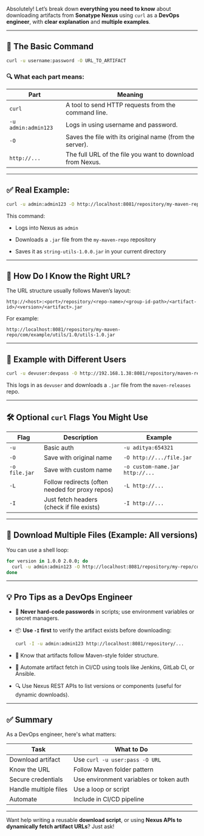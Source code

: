 
Absolutely! Let’s break down **everything you need to know** about downloading artifacts from **Sonatype Nexus** using `curl` as a **DevOps engineer**, with **clear explanation** and **multiple examples**.

---

## 🧱 The Basic Command

```bash
curl -u username:password -O URL_TO_ARTIFACT
```

### 🔍 What each part means:

|Part|Meaning|
|---|---|
|`curl`|A tool to send HTTP requests from the command line.|
|`-u admin:admin123`|Logs in using username and password.|
|`-O`|Saves the file with its original name (from the server).|
|`http://...`|The full URL of the file you want to download from Nexus.|

---

## ✅ Real Example:

```bash
curl -u admin:admin123 -O http://localhost:8081/repository/my-maven-repo/com/example/string-utils/1.0.0/string-utils-1.0.0.jar
```

This command:

- Logs into Nexus as `admin`
    
- Downloads a `.jar` file from the `my-maven-repo` repository
    
- Saves it as `string-utils-1.0.0.jar` in your current directory
    

---

## 🧠 How Do I Know the Right URL?

The URL structure usually follows Maven’s layout:

```
http://<host>:<port>/repository/<repo-name>/<group-id-path>/<artifact-id>/<version>/<artifact>.jar
```

For example:

```
http://localhost:8081/repository/my-maven-repo/com/example/utils/1.0/utils-1.0.jar
```

---

## 🔐 Example with Different Users

```bash
curl -u devuser:devpass -O http://192.168.1.38:8081/repository/maven-releases/com/example/app/2.1.0/app-2.1.0.jar
```

This logs in as `devuser` and downloads a `.jar` file from the `maven-releases` repo.

---

## 🛠️ Optional `curl` Flags You Might Use

|Flag|Description|Example|
|---|---|---|
|`-u`|Basic auth|`-u aditya:654321`|
|`-O`|Save with original name|`-O http://.../file.jar`|
|`-o file.jar`|Save with custom name|`-o custom-name.jar http://...`|
|`-L`|Follow redirects (often needed for proxy repos)|`-L http://...`|
|`-I`|Just fetch headers (check if file exists)|`-I http://...`|

---

## 🔁 Download Multiple Files (Example: All versions)

You can use a shell loop:

```bash
for version in 1.0.0 2.0.0; do
  curl -u admin:admin123 -O http://localhost:8081/repository/my-repo/com/example/utils/$version/utils-$version.jar
done
```

---

## 💡 Pro Tips as a DevOps Engineer

- 🔐 **Never hard-code passwords** in scripts; use environment variables or secret managers.
    
- 📦 **Use `-I` first** to verify the artifact exists before downloading:
    
    ```bash
    curl -I -u admin:admin123 http://localhost:8081/repository/...
    ```
    
- 📁 Know that artifacts follow Maven-style folder structure.
    
- 🔄 Automate artifact fetch in CI/CD using tools like Jenkins, GitLab CI, or Ansible.
    
- 🔍 Use Nexus REST APIs to list versions or components (useful for dynamic downloads).
    

---

## ✅ Summary

As a DevOps engineer, here's what matters:

|Task|What to Do|
|---|---|
|Download artifact|Use `curl -u user:pass -O URL`|
|Know the URL|Follow Maven folder pattern|
|Secure credentials|Use environment variables or token auth|
|Handle multiple files|Use a loop or script|
|Automate|Include in CI/CD pipeline|

---

Want help writing a reusable **download script**, or using **Nexus APIs to dynamically fetch artifact URLs**? Just ask!